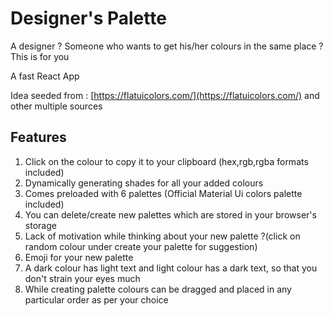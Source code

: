 # Designer's Palette
A designer ? Someone who wants to get his/her colours in the same place ?
This is for you

A fast React App

Idea seeded from :
 [https://flatuicolors.com/](https://flatuicolors.com/) and other multiple sources
 
 ## Features
1. Click on the colour to copy it to your clipboard (hex,rgb,rgba formats included) 
2. Dynamically generating shades for all your added colours
3. Comes preloaded with 6 palettes (Official Material Ui colors palette included)
4. You can delete/create new palettes which are stored in your browser's storage
5. Lack of motivation while thinking about your new palette ?(click on random colour under create your palette for suggestion)
6. Emoji for your new palette
7. A dark colour has light text and light colour has a dark text, so that you don't strain your eyes much
8. While creating palette colours can be dragged and placed in any particular order as per your choice
